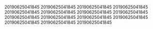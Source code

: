 20190625041845
20190625041845
20190625041845
20190625041845
20190625041845
20190625041845
20190625041845
20190625041845
20190625041845
20190625041845
20190625041845
20190625041845
20190625041845
20190625041845
20190625041845
